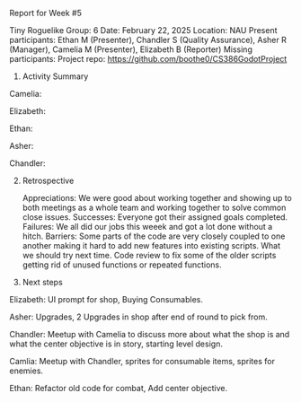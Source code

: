 Report for Week #5

Tiny Roguelike
Group: 6
Date: February 22, 2025
Location: NAU
Present participants: Ethan M (Presenter), Chandler S (Quality Assurance), Asher R (Manager), Camelia M (Presenter), Elizabeth B (Reporter)
Missing participants: 
Project repo: https://github.com/boothe0/CS386GodotProject

1. Activity Summary
   
Camelia:

Elizabeth:

Ethan:

Asher: 

Chandler: 

2. Retrospective

    Appreciations: We were good about working together and showing up to both meetings as a whole team and working together to solve common close issues.
    Successes: Everyone got their assigned goals completed.
    Failures: We all did our jobs this weeek  and got a lot done without a hitch.
    Barriers: Some parts of the code are very closely coupled to one another making it hard to add new features into existing scripts.
    What we should try next time.
    Code review to fix some of the older scripts getting rid of unused functions or repeated functions.
   
3. Next steps

Elizabeth: UI prompt for shop, Buying Consumables.

Asher: Upgrades, 2 Upgrades in shop after end of round to pick from.

Chandler: Meetup with Camelia to discuss more about what the shop is and what the center objective is in story, starting level design.

Camlia: Meetup with Chandler, sprites for consumable items, sprites for enemies.

Ethan: Refactor old code for combat, Add center objective.
